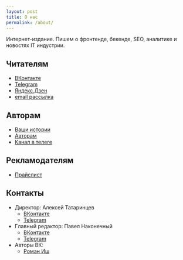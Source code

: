 ```yaml
---
layout: post
title: О нас
permalink: /about/
---
```


Интернет-издание. Пишем о фронтенде, бекенде, SEO, аналитике и новостях IT индустрии.

## Читателям


- [ВКонтакте](https://vk.com/yaprogrammer)
- [Telegram](https://tele.gs/yaprogrammer)
- [Яндекс.Дзен](https://zen.yandex.ru/user/988282664)
- [email рассылка](/subscribe)

## Авторам

- [Ваши истории](/2019/ugs)
- [Авторам](/2019/for-authors)
- [Канал в телеге](https://tele.gs/yaprogrammerauthors)

## Рекламодателям

- [Прайслист](/2019/ads)

## Контакты

- Директор: Алексей Татаринцев
    - [ВКонтакте](https://vk.com/id177425717)
    - [Telegram](https://tele.gs/yabill)
- Главный редактор: Павел Наконечный
    - [ВКонтакте](https://vk.com/sneakbug8)
    - [Telegram](https://tele.gs/sneakbug8)
- Авторы ВК:
    - [Роман Иш](https://vk.com/roman_ish)